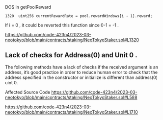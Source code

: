 DOS in getPoolReward

    1320  uint256 currentRewardRate = pool.rewardWindows[i - 1].reward;


If i =  0 , it could be reverted this function since 0-1 = -1 .

https://github.com/code-423n4/2023-03-neotokyo/blob/main/contracts/staking/NeoTokyoStaker.sol#L1320


## Lack of checks for Address(0) and Unit 0 . 
The following methods have a lack of checks if the received argument is an address, it’s good practice in order to reduce human error to check that the address specified in the constructor or initialize is different than address(0) uint 0.

Affected Source Code
https://github.com/code-423n4/2023-03-neotokyo/blob/main/contracts/staking/NeoTokyoStaker.sol#L588


https://github.com/code-423n4/2023-03-neotokyo/blob/main/contracts/staking/NeoTokyoStaker.sol#L1710



